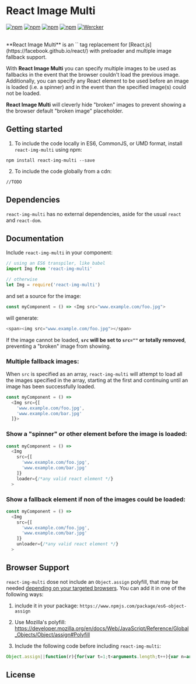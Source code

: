 React Image Multi
===

[![npm](https://img.shields.io/npm/v/react-img-multi.svg?style=flat-square)](https://www.npmjs.com/package/react-img-multi)
[![npm](https://img.shields.io/npm/l/react-img-multi.svg?style=flat-square)](https://www.npmjs.com/package/react-img-multi)
[![npm](https://img.shields.io/npm/dt/react-img-multi.svg?style=flat-square)](https://www.npmjs.com/package/react-img-multi)
[![npm](https://img.shields.io/npm/dm/react-img-multi.svg?style=flat-square)](https://www.npmjs.com/package/react-img-multi)
[![Wercker](https://img.shields.io/wercker/ci/mbrevda/react-img-multi.svg?style=flat-square)](https://app.wercker.com/mbrevda/react-img-multi)

<br>
**React Image Multi** is an `<img>` tag replacement for [React.js](https://facebook.github.io/react/) with preloader and multiple image fallback support.

With **React Image Multi** you can specify multiple images to be used as fallbacks in the event that the browser couldn't load the previous image. Additionally, you can specify any React element to be used before an image is loaded (i.e. a spinner) and in the event than the specified image(s) could not be loaded.

**React Image Multi** will cleverly hide "broken" images to prevent showing a the browser default "broken image"  placeholder.

Getting started
---

1. To include the code locally in ES6, CommonJS, or UMD format, install `react-img-multi` using npm:

  ```
  npm install react-img-multi --save
  ```

2. To include the code globally from a cdn:
  ```
  //TODO
  ```

Dependencies
---
`react-img-multi` has no external dependencies, aside for the usual `react` and `react-dom`.


Documentation
---
Include `react-img-multi` in your component:

```js
// using an ES6 transpiler, like babel
import Img from 'react-img-multi'

// otherwise
let Img = require('react-img-multi')
```

and set a source for the image:

```js
const myComponent = () => <Img src="www.example.com/foo.jpg">
```

will generate:

```js
<span><img src="www.example.com/foo.jpg"></span>
```
If the image cannot be loaded, **`src` will be set to `src=""` or totally removed**, preventing a "broken" image from showing.

### Multiple fallback images:
When `src` is specified as an array, `react-img-multi` will attempt to load all the images specified in the array, starting at the first and continuing until an image has been successfully loaded.

```js
const myComponent = () =>
  <Img src={[
    'www.example.com/foo.jpg',
    'www.example.com/bar.jpg'
  ]}>
```

### Show a "spinner" or other element before the image is loaded:
```js
const myComponent = () =>
  <Img
    src={[
      'www.example.com/foo.jpg',
      'www.example.com/bar.jpg'
    ]}
    loader={/*any valid react element */}
  >
```

### Show a fallback element if non of the images could be loaded:
```js
const myComponent = () =>
  <Img
    src={[
      'www.example.com/foo.jpg',
      'www.example.com/bar.jpg'
    ]}
    unloader={/*any valid react element */}
  >
```

Browser Support
---
`react-img-multi` dose not include an `Object.assign` polyfill, that may be needed [depending on your targeted browsers](http://kangax.github.io/compat-table/es6/#test-Object_static_methods_Object.assign). You can add it in one of the following ways:

1. include it in your package: `https://www.npmjs.com/package/es6-object-assign`

2. Use Mozilla's polyfill: https://developer.mozilla.org/en/docs/Web/JavaScript/Reference/Global_Objects/Object/assign#Polyfill

3. Include the following code before including `react-img-multi`:

  ```js
  Object.assign||function(r){for(var t=1;t<arguments.length;t++){var n=arguments[t];for(var a in n)Object.prototype.hasOwnProperty.call(n,a)&&(r[a]=n[a])}return r};
  ```

License
---
